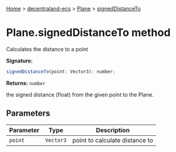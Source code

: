 [Home](./index) &gt; [decentraland-ecs](./decentraland-ecs.md) &gt; [Plane](./decentraland-ecs.plane.md) &gt; [signedDistanceTo](./decentraland-ecs.plane.signeddistanceto.md)

# Plane.signedDistanceTo method

Calculates the distance to a point

**Signature:**
```javascript
signedDistanceTo(point: Vector3): number;
```
**Returns:** `number`

the signed distance (float) from the given point to the Plane.

## Parameters

|  Parameter | Type | Description |
|  --- | --- | --- |
|  `point` | `Vector3` | point to calculate distance to |

